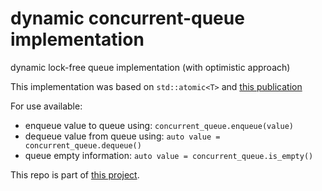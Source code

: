 # dynamic concurrent-queue implementation
dynamic lock-free queue implementation (with optimistic approach)

This implementation was based on `std::atomic<T>` and [this publication](http://people.csail.mit.edu/edya/publications/OptimisticFIFOQueue-journal.pdf)

For use available:
- enqueue value to queue using: `concurrent_queue.enqueue(value)`
- dequeue value from queue using: `auto value = concurrent_queue.dequeue()`
- queue empty information: `auto value = concurrent_queue.is_empty()`

This repo is part of [this project](https://github.com/users/FlexxxerAlex/projects/1).
